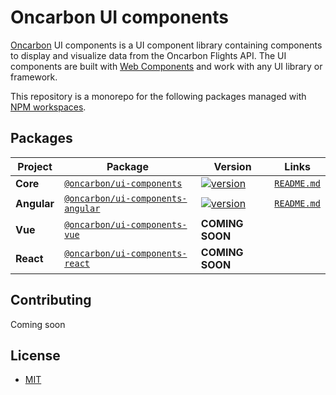 # Oncarbon UI components

[Oncarbon](https://oncarbon.app) UI components is a UI component library containing components to display and visualize data from the Oncarbon Flights API. The UI components are built with [Web Components](https://www.webcomponents.org/introduction) and work with any UI library or framework.

This repository is a monorepo for the following packages managed with [NPM workspaces](https://docs.npmjs.com/cli/v7/using-npm/workspaces).

## Packages

| Project     | Package                                                                                            | Version                                                                                                                                              |                                               Links                                               |
| ----------- | -------------------------------------------------------------------------------------------------- | ---------------------------------------------------------------------------------------------------------------------------------------------------- | :-----------------------------------------------------------------------------------------------: |
| **Core**    | [`@oncarbon/ui-components`](https://www.npmjs.com/package/@oncarbon/ui-components)                 | [![version](https://img.shields.io/npm/v/@oncarbon/ui-components/latest.svg)](https://www.npmjs.com/package/@oncarbon/ui-components)                 |     [`README.md`](https://github.com/Oncarbon/ui-components/tree/main/packages/ui-components)     |
| **Angular** | [`@oncarbon/ui-components-angular`](https://www.npmjs.com/package/@oncarbon/ui-components-angular) | [![version](https://img.shields.io/npm/v/@oncarbon/ui-components-angular/latest.svg)](https://www.npmjs.com/package/@oncarbon/ui-components-angular) | [`README.md`](https://github.com/Oncarbon/ui-components/tree/main/packages/ui-components-angular) |
| **Vue**     | [`@oncarbon/ui-components-vue`](https://www.npmjs.com/package/@oncarbon/ui-components-vue)         | **COMING SOON**                                                                                                                                      |
| **React**   | [`@oncarbon/ui-components-react`](https://www.npmjs.com/package/@oncarbon/ui-components-react)     | **COMING SOON**                                                                                                                                      |                                                                                                   |

## Contributing

Coming soon

## License

- [MIT](./LICENSE)

